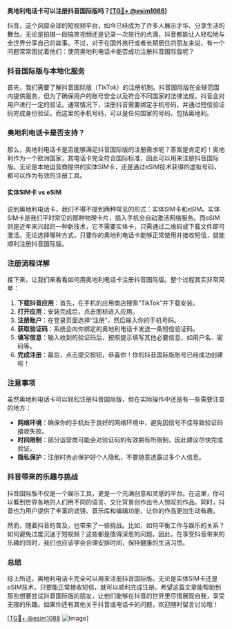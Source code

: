 **奥地利电话卡可以注册抖音国际版吗？[[TG💪+ @esim1088](https://t.me/s/esim1088)]**

抖音，这个风靡全球的短视频平台，如今已经成为了许多人展示才华、分享生活的舞台。无论是拍摄一段搞笑视频还是记录一次旅行的点滴，抖音都能让人轻松地与全世界分享自己的故事。不过，对于在国外旅行或者长期居住的朋友来说，有一个问题常常困扰着他们：使用奥地利电话卡能否成功注册抖音国际版呢？

### 抖音国际版与本地化服务

首先，我们需要了解抖音国际版（TikTok）的注册机制。抖音国际版在全球范围内提供服务，但为了确保用户的账号安全以及符合不同国家的法律法规，抖音会对用户进行一定的验证。通常情况下，注册抖音需要绑定手机号码，并通过短信验证码完成身份验证。而这里的手机号码，可以是任何国家的号码，包括奥地利。

### 奥地利电话卡是否支持？

那么，奥地利电话卡是否能够满足抖音国际版的注册需求呢？答案是肯定的！奥地利作为一个欧洲国家，其电话卡完全符合国际标准，因此可以用来注册抖音国际版。无论是本地运营商提供的实体SIM卡，还是通过eSIM技术获得的虚拟号码，都可以作为有效的注册工具。

#### 实体SIM卡 vs eSIM

说到奥地利电话卡，我们不得不提到两种常见的形式：实体SIM卡和eSIM。实体SIM卡是我们平时常见的那种物理卡片，插入手机会自动激活网络服务。而eSIM则是近年来兴起的一种新技术，它不需要实体卡，只需通过二维码或下载文件即可激活。无论选择哪种方式，只要你的奥地利电话卡能够正常使用并接收短信，就能顺利注册抖音国际版。

### 注册流程详解

接下来，让我们来看看如何用奥地利电话卡注册抖音国际版。整个过程其实非常简单：

1. **下载抖音应用**：首先，在手机的应用商店搜索“TikTok”并下载安装。
2. **打开应用**：安装完成后，点击图标进入应用。
3. **注册账户**：在登录页面选择“注册”，然后输入你的手机号码。
4. **获取验证码**：系统会向你绑定的奥地利电话卡发送一条短信验证码。
5. **填写信息**：输入收到的验证码后，按照提示填写其他必要信息，如用户名、密码等。
6. **完成注册**：最后，点击提交按钮，恭喜你！你的抖音国际版账号已经成功创建啦！

### 注意事项

虽然奥地利电话卡可以轻松注册抖音国际版，但在实际操作中还是有一些需要注意的地方：

- **网络环境**：确保你的手机处于良好的网络环境中，避免因信号不佳导致验证码接收失败。
- **时间限制**：部分运营商可能会对验证码的有效期有所限制，因此建议尽快完成验证。
- **隐私保护**：注册时务必保护好个人隐私，不要随意透露过多个人信息。

### 抖音带来的乐趣与挑战

抖音国际版不仅是一个娱乐工具，更是一个充满创意和灵感的平台。在这里，你可以看到世界各地的人们用不同的语言、文化背景创作出令人惊叹的作品。同时，抖音也为用户提供了丰富的滤镜、音乐库和编辑功能，让你的作品更加生动有趣。

然而，随着抖音的普及，也带来了一些挑战。比如，如何平衡工作与娱乐的关系？如何避免过度沉迷于短视频？这些都是值得深思的问题。因此，在享受抖音带来的乐趣的同时，我们也应该学会合理安排时间，保持健康的生活习惯。

### 总结

综上所述，奥地利电话卡完全可以用来注册抖音国际版。无论是实体SIM卡还是eSIM技术，只要能正常接收短信，就可以顺利完成注册。希望这篇文章能帮助到那些想要尝试抖音国际版的朋友，让他们能够在抖音的世界里尽情展现自我，享受无限的乐趣。如果你还有其他关于抖音或电话卡的问题，欢迎随时留言讨论哦！

[[TG💪+ @esim1088](https://t.me/s/esim1088) ![Image](https://i.postimg.cc/4NQfJmqS/Snipaste-2025-05-13-00-14-12.png)]